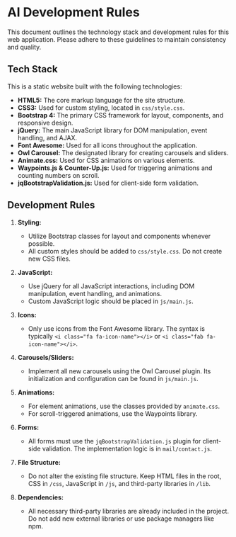 # AI Development Rules

This document outlines the technology stack and development rules for this web application. Please adhere to these guidelines to maintain consistency and quality.

## Tech Stack

This is a static website built with the following technologies:

*   **HTML5:** The core markup language for the site structure.
*   **CSS3:** Used for custom styling, located in `css/style.css`.
*   **Bootstrap 4:** The primary CSS framework for layout, components, and responsive design.
*   **jQuery:** The main JavaScript library for DOM manipulation, event handling, and AJAX.
*   **Font Awesome:** Used for all icons throughout the application.
*   **Owl Carousel:** The designated library for creating carousels and sliders.
*   **Animate.css:** Used for CSS animations on various elements.
*   **Waypoints.js & Counter-Up.js:** Used for triggering animations and counting numbers on scroll.
*   **jqBootstrapValidation.js:** Used for client-side form validation.

## Development Rules

1.  **Styling:**
    *   Utilize Bootstrap classes for layout and components whenever possible.
    *   All custom styles should be added to `css/style.css`. Do not create new CSS files.

2.  **JavaScript:**
    *   Use jQuery for all JavaScript interactions, including DOM manipulation, event handling, and animations.
    *   Custom JavaScript logic should be placed in `js/main.js`.

3.  **Icons:**
    *   Only use icons from the Font Awesome library. The syntax is typically `<i class="fa fa-icon-name"></i>` or `<i class="fab fa-icon-name"></i>`.

4.  **Carousels/Sliders:**
    *   Implement all new carousels using the Owl Carousel plugin. Its initialization and configuration can be found in `js/main.js`.

5.  **Animations:**
    *   For element animations, use the classes provided by `animate.css`.
    *   For scroll-triggered animations, use the Waypoints library.

6.  **Forms:**
    *   All forms must use the `jqBootstrapValidation.js` plugin for client-side validation. The implementation logic is in `mail/contact.js`.

7.  **File Structure:**
    *   Do not alter the existing file structure. Keep HTML files in the root, CSS in `/css`, JavaScript in `/js`, and third-party libraries in `/lib`.

8.  **Dependencies:**
    *   All necessary third-party libraries are already included in the project. Do not add new external libraries or use package managers like npm.